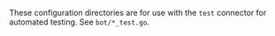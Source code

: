 These configuration directories are for use with the `test` connector for
automated testing. See `bot/*_test.go`.
